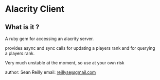 Alacrity Client
===============

What is it ?
-------------

A ruby gem for accessing an alacrity server.

provides async and sync calls for updating a players rank and for querying a players rank.

Very much unstable at the moment, so use at your own risk

author: Sean Reilly
email: reillyse@gmail.com
